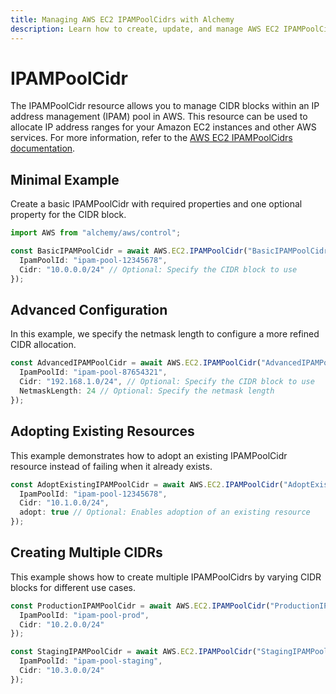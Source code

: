 ```yaml
---
title: Managing AWS EC2 IPAMPoolCidrs with Alchemy
description: Learn how to create, update, and manage AWS EC2 IPAMPoolCidrs using Alchemy Cloud Control.
---
```


# IPAMPoolCidr

The IPAMPoolCidr resource allows you to manage CIDR blocks within an IP address management (IPAM) pool in AWS. This resource can be used to allocate IP address ranges for your Amazon EC2 instances and other AWS services. For more information, refer to the [AWS EC2 IPAMPoolCidrs documentation](https://docs.aws.amazon.com/ec2/latest/userguide/).

## Minimal Example

Create a basic IPAMPoolCidr with required properties and one optional property for the CIDR block.

```ts
import AWS from "alchemy/aws/control";

const BasicIPAMPoolCidr = await AWS.EC2.IPAMPoolCidr("BasicIPAMPoolCidr", {
  IpamPoolId: "ipam-pool-12345678",
  Cidr: "10.0.0.0/24" // Optional: Specify the CIDR block to use
});
```

## Advanced Configuration

In this example, we specify the netmask length to configure a more refined CIDR allocation.

```ts
const AdvancedIPAMPoolCidr = await AWS.EC2.IPAMPoolCidr("AdvancedIPAMPoolCidr", {
  IpamPoolId: "ipam-pool-87654321",
  Cidr: "192.168.1.0/24", // Optional: Specify the CIDR block to use
  NetmaskLength: 24 // Optional: Specify the netmask length
});
```

## Adopting Existing Resources

This example demonstrates how to adopt an existing IPAMPoolCidr resource instead of failing when it already exists.

```ts
const AdoptExistingIPAMPoolCidr = await AWS.EC2.IPAMPoolCidr("AdoptExistingIPAMPoolCidr", {
  IpamPoolId: "ipam-pool-12345678",
  Cidr: "10.1.0.0/24",
  adopt: true // Optional: Enables adoption of an existing resource
});
```

## Creating Multiple CIDRs

This example shows how to create multiple IPAMPoolCidrs by varying CIDR blocks for different use cases.

```ts
const ProductionIPAMPoolCidr = await AWS.EC2.IPAMPoolCidr("ProductionIPAMPoolCidr", {
  IpamPoolId: "ipam-pool-prod",
  Cidr: "10.2.0.0/24"
});

const StagingIPAMPoolCidr = await AWS.EC2.IPAMPoolCidr("StagingIPAMPoolCidr", {
  IpamPoolId: "ipam-pool-staging",
  Cidr: "10.3.0.0/24"
});
```
